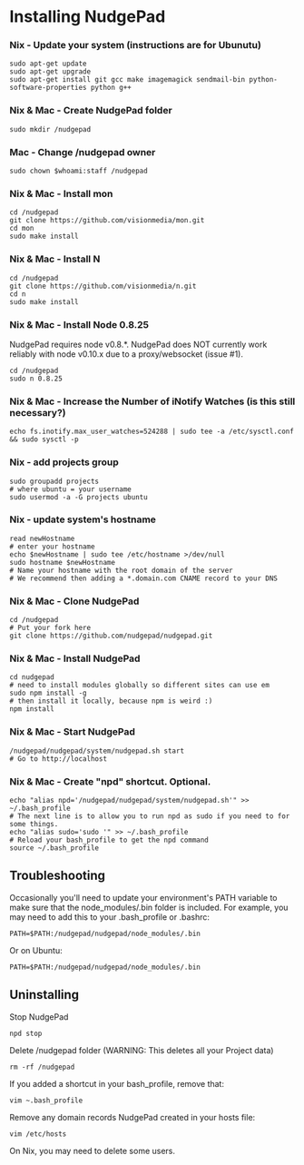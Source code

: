 Installing NudgePad
===================

### Nix - Update your system (instructions are for Ubunutu)

    sudo apt-get update
    sudo apt-get upgrade
    sudo apt-get install git gcc make imagemagick sendmail-bin python-software-properties python g++

### Nix & Mac - Create NudgePad folder

    sudo mkdir /nudgepad


### Mac - Change /nudgepad owner

    sudo chown $whoami:staff /nudgepad

### Nix & Mac - Install mon

    cd /nudgepad
    git clone https://github.com/visionmedia/mon.git
    cd mon
    sudo make install

### Nix & Mac - Install N

    cd /nudgepad
    git clone https://github.com/visionmedia/n.git
    cd n
    sudo make install

### Nix & Mac - Install Node 0.8.25

NudgePad requires node v0.8.*. NudgePad does NOT currently work reliably with node v0.10.x due to a proxy/websocket (issue #1).

    cd /nudgepad
    sudo n 0.8.25

### Nix & Mac - Increase the Number of iNotify Watches (is this still necessary?)

    echo fs.inotify.max_user_watches=524288 | sudo tee -a /etc/sysctl.conf && sudo sysctl -p

### Nix - add projects group

    sudo groupadd projects
    # where ubuntu = your username
    sudo usermod -a -G projects ubuntu

### Nix - update system's hostname

    read newHostname
    # enter your hostname
    echo $newHostname | sudo tee /etc/hostname >/dev/null
    sudo hostname $newHostname
    # Name your hostname with the root domain of the server
    # We recommend then adding a *.domain.com CNAME record to your DNS

### Nix & Mac - Clone NudgePad

    cd /nudgepad
    # Put your fork here
    git clone https://github.com/nudgepad/nudgepad.git

### Nix & Mac - Install NudgePad

    cd nudgepad
    # need to install modules globally so different sites can use em
    sudo npm install -g
    # then install it locally, because npm is weird :)
    npm install

### Nix & Mac - Start NudgePad

    /nudgepad/nudgepad/system/nudgepad.sh start
    # Go to http://localhost

### Nix & Mac - Create "npd" shortcut. Optional.

    echo "alias npd='/nudgepad/nudgepad/system/nudgepad.sh'" >> ~/.bash_profile
    # The next line is to allow you to run npd as sudo if you need to for some things.
    echo "alias sudo='sudo '" >> ~/.bash_profile
    # Reload your bash_profile to get the npd command
    source ~/.bash_profile


Troubleshooting
---------------


Occasionally you'll need to update your environment's PATH variable to make
sure that the node_modules/.bin folder is included. For example, you may need
to add this to your .bash_profile or .bashrc:

    PATH=$PATH:/nudgepad/nudgepad/node_modules/.bin

Or on Ubuntu:

    PATH=$PATH:/nudgepad/nudgepad/node_modules/.bin


Uninstalling
------------

Stop NudgePad

    npd stop

Delete /nudgepad folder (WARNING: This deletes all your Project data)

    rm -rf /nudgepad

If you added a shortcut in your bash_profile, remove that:

    vim ~.bash_profile

Remove any domain records NudgePad created in your hosts file:

    vim /etc/hosts

On Nix, you may need to delete some users.

